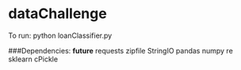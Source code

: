 # dataChallenge
To run: python loanClassifier.py

###Dependencies: 
__future__ 
requests 
zipfile
StringIO
pandas 
numpy
re 
sklearn 
cPickle
 
